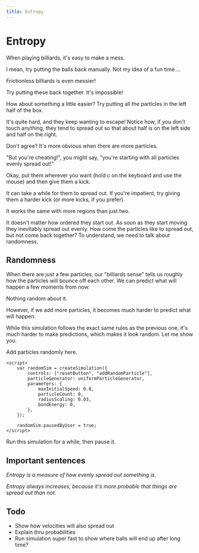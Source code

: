 ```yaml
---
title: Entropy
---
```


# Entropy

When playing billiards, it's easy to make a mess.

<script>
    createSimulation({
        particleGenerator: billiardsParticleGenerator,
        parameters: {
            particleCount: 11,
            friction: 0.1,
            bondEnergy: 0,
        },
    });

</script>

I mean, try putting the balls back manually. Not my idea of a fun time ...

Frictionless billiards is even messier!

<script>
    createSimulation({ 
        particleGenerator: billiardsParticleGenerator,
        parameters: {
            particleCount: 11,
            friction: 0,
            bondEnergy: 0,
        },
    });
</script>

Try putting these back together. It's impossible!

How about something a little easier? Try putting all the particles in the left half of the box.

<script>
    var halfRegionSim = createSimulation({ 
        particleGenerator: uniformParticleGenerator,
        visualizations: ["countsHistogram"],
        parameters: {
            maxInitialSpeed: 0.01,
            particleCount: 20,
            bondEnergy: 0,
        },
    });

    setColdHotRegions(halfRegionSim);

</script>

It's quite hard, and they keep wanting to escape! Notice how, if you don't touch anything, they tend to spread out so that about half is on the left side and half on the right.

Don't agree? It's more obvious when there are more particles.

<script>
    var halfRegionMoreSim = createSimulation({ 
        particleGenerator: uniformParticleGenerator,
        visualizations: ["countsHistogram"],
        parameters: {
            maxInitialSpeed: 0.01,
            particleCount: 200,
            radiusScaling: 0.02,
            bondEnergy: 0,
        },
    });

    setColdHotRegions(halfRegionMoreSim);

</script>

"But you're cheating!", you might say, "you're starting with all particles evenly spread out!"

Okay, put them wherever you want (hold _c_ on the keyboard and use the mouse) and then give them a kick.

<script>
    var initialConfigSim = createSimulation({
        controls: ["resetButton"],
        particleGenerator: uniformParticleGenerator,
        visualizations: ["countsHistogram"],
        parameters: {
            maxInitialSpeed: 0,
            particleCount: 0,
            radiusScaling: 0.02,
            bondEnergy: 0,
        },
    });

    setColdHotRegions(initialConfigSim);

</script>

It can take a while for them to spread out. If you're impatient, try giving them a harder kick (or more kicks, if you prefer).

It works the same with more regions than just two.

<script>
    var fourRegionSim = createSimulation({
        controls: ["resetButton"],
        particleGenerator: uniformParticleGenerator,
        visualizations: ["countsHistogram"],
        parameters: {
            maxInitialSpeed: 0,
            particleCount: 0,
            radiusScaling: 0.02,
            bondEnergy: 0,
        },
    });

    fourRegionSim.measurementRegions = [];
    var regionCount = 4;
    var regionWidth = fourRegionSim.boxBounds.width / regionCount;
    var regionColors = [colors.blue, colors.green, colors.yellow, colors.red];
    for (var i = 0; i < regionCount; i++) {
        var region = createMeasurementRegion();
        var left = fourRegionSim.boxBounds.left + i * regionWidth;
        var right = left + regionWidth;
        setLeftTopRightBottom(region.bounds,
            left, fourRegionSim.boxBounds.top, right, fourRegionSim.boxBounds.bottom);
        region.color = regionColors[i];
        region.overlayColor = withAlpha(regionColors[i], 0.2);
        fourRegionSim.measurementRegions.push(region);
    }
</script>

It doesn't matter how ordered they start out. As soon as they start moving they inevitably spread out evenly.
How come the particles like to spread out, but not come back together? To understand, we need to talk about randomness.

## Randomness

When there are just a few particles, our "billiards sense" tells us roughly how the particles will bounce off each other. We can predict what will happen a few moments from now.

<script>
    var simpleSim = createSimulation({
        controls: ["resetButton"],
        particleGenerator: uniformParticleGenerator,
        parameters: {
            maxInitialSpeed: 0.0,
            particleCount: 3,
            radiusScaling: 0.2,
            bondEnergy: 0,
        },
    });
</script>

Nothing random about it.

However, if we add more particles, it becomes much harder to predict what will happen.

<script>
    var simpleSim = createSimulation({
        controls: ["resetButton"],
        particleGenerator: uniformParticleGenerator,
        parameters: {
            maxInitialSpeed: 0.0,
            particleCount: 20,
            radiusScaling: 0.2,
            bondEnergy: 0,
        },
    });
</script>

While this simulation follows the exact same rules as the previous one, it's much harder to make predictions, which makes it look random. Let me show you. 

<div class="left_column">
    Add particles randomly here.

    <script>
        var randomSim = createSimulation({
            controls: ["resetButton", "addRandomParticle"],
            particleGenerator: uniformParticleGenerator,
            parameters: {
                maxInitialSpeed: 0.0,
                particleCount: 0,
                radiusScaling: 0.03,
                bondEnergy: 0,
            },
        });

        randomSim.pausedByUser = true;
    </script>
</div>

<div class="right_column">
    Run this simulation for a while, then pause it.
    <script>
        var frozenSim = createSimulation({
            controls: ["playPauseButton", "resetButton"],
            particleGenerator: uniformParticleGenerator,
            parameters: {
                maxInitialSpeed: 0.0,
                particleCount: 100,
                radiusScaling: 0.03,
                bondEnergy: 0,
            },
        });
    </script>
</div>




## Important sentences

_Entropy is a measure of how evenly spread out something is._

_Entropy always increases, because it's more probable that things are spread out than not._

## Todo

* Show how velocities will also spread out
* Explain thru probabilities
* Run simulation super fast to show where balls will end up after long time?